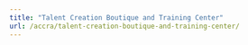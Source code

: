 ```yaml
---
title: "Talent Creation Boutique and Training Center"
url: /accra/talent-creation-boutique-and-training-center/
---
```

